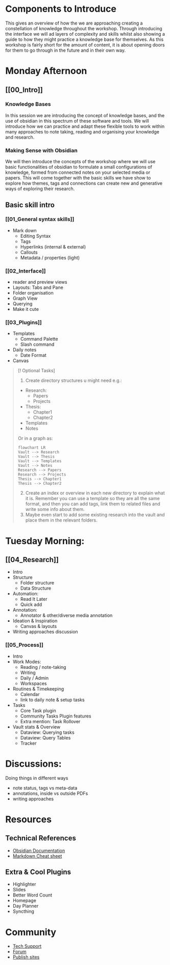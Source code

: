 # Components to Introduce

This gives an overview of how the we are approaching creating a constellation of knowledge throughout the workshop. Through introducing the interface we will ad layers of complexity and skills whilst also showing a guide to how they might practice a knowledge base for themselves. As this workshop is fairly short for the amount of content, it is about opening doors for them to go through in the future and in their own way.

# Monday Afternoon

## [[00_Intro]]

### Knowledge Bases
In this session we are introducing the concept of knowledge bases, and the use of obsidian in this spectrum of these software and tools. We will introduce how we can practice and adapt these flexible tools to work within  many approaches to note taking, reading and organising your knowledge and research. 

### Making Sense with Obsidian

We will then introduce the concepts of the workshop where we will use basic functionalities of obsidian to formulate a small configurations of knowledge, formed from connected notes on your selected media or papers. This will come together with the basic skills we have show to explore how themes, tags and connections can create new and generative ways of exploring their research. 
## Basic skill intro

### [[01_General syntax skills]]
- Mark down
	-  Editing Syntax
	- Tags
	- Hyperlinks (internal & external)
	- Callouts
	- Metadata / properties (light)
### [[02_Interface]]
- reader and preview views
- Layouts: Tabs and Pane
- Folder organisation
- Graph View
- Querying
- Make it cute
### [[03_Plugins]]
- Templates
	- Command Palette
	- Slash command
- Daily notes
	- Date Format
- Canvas

> [! Optional Tasks]
> 1. Create directory structures u might need e.g.: 
> - Research:
> 	- Papers
> 	- Projects
> - Thesis:
> 	- Chapter1
> 	- Chapter2
> - Templates
> - Notes
> 
>Or in a graph as:
>```mermaid
>flowchart LR
>Vault --> Research
>Vault --> Thesis
>Vault --> Templates
>Vault --> Notes
>Research --> Papers
>Research --> Projects
>Thesis --> Chapter1
>Thesis --> Chapter2
>```
> 2. Create an index or overview in each new directory to explain what it is. Remember you can use a template so they are all the same format, and then you can add tags, link them to related files and write some info about them.
> 3. Maybe even start to add some existing research into the vault and place them in the relevant folders.

# Tuesday Morning:

## [[04_Research]]
- Intro
- Structure
	- Folder structure
	- Data Structure
- Automation:
	- Read It Later
	- Quick add
- Annotation:
	- Annotator & other/diverse media annotation
- Ideation & Inspiration
	- Canvas & layouts
- Writing approaches discussion
### [[05_Process]]
- Intro
- Work Modes:
	- Reading / note-taking 
	- Writing
	- Daily / Admin
	- Workspaces
- Routines & Timekeeping
	- Calendar
	- link to daily note & setup tasks
- Tasks 
	- Core Task plugin
	- Community Tasks Plugin features
	- Extra mention: Task Rollover
- Vault stats & Overview
	- Dataview: Querying tasks
	- Dataview: Query Tables
	-  Tracker

# Discussions:
Doing things in different ways
- note status, tags vs meta-data
- annotations, inside vs outside PDFs
- writing approaches
# Resources

## Technical References
- [Obsidian Documentation](https://help.obsidian.md/Home)
- [Markdown Cheat sheet](https://www.markdownguide.org/cheat-sheet/)
## Extra & Cool Plugins
- Highlighter
- Slides
- Better Word Count
- Homepage
- Day Planner
- Syncthing
# Community
- [Tech Support](https://help.obsidian.md/Help+and+support)
- [Forum](https://forum.obsidian.md)
- [Publish sites](https://www.are.na/marco-noris/obsidian-publish-websites)


